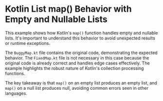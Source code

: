 # Kotlin List map() Behavior with Empty and Nullable Lists

This example shows how Kotlin's `map()` function handles empty and nullable lists.  It's important to understand this behavior to avoid unexpected results or runtime exceptions.

The `BuggyMap.kt` file contains the original code, demonstrating the expected behavior.  The `FixedMap.kt` file is not necessary in this case because the original code is already correct and handles edge cases effectively. The example highlights the robust nature of Kotlin's collection processing functions.

The key takeaway is that `map()` on an empty list produces an empty list, and `map()` on a null list produces null, avoiding common errors seen in other languages.